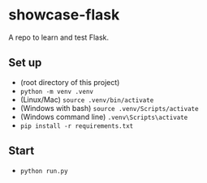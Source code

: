 # showcase-flask

A repo to learn and test Flask.

## Set up 

-   (root directory of this project)
-   `python -m venv .venv`
-   (Linux/Mac) `source .venv/bin/activate`
-   (Windows with bash) `source .venv/Scripts/activate`
-   (Windows command line) `.venv\Scripts\activate`
-   `pip install -r requirements.txt`

## Start

- `python run.py`